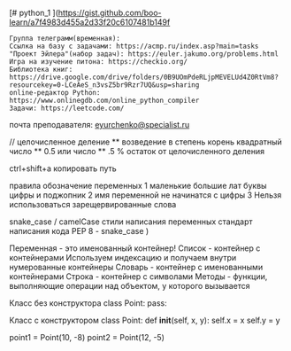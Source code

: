 [# python_1
](https://gist.github.com/boo-learn/a7f4983d455a2d33f20c6107481b149f


    Группа телеграмм(временная):
    Ссылка на базу с задачами: https://acmp.ru/index.asp?main=tasks
    "Проект Эйлера"(набор задач): https://euler.jakumo.org/problems.html
    Игра на изучение питона: https://checkio.org/
    Библиотека книг: https://drive.google.com/drive/folders/0B9UOmPdeRLjpMEVELUd4Z0RtVm8?resourcekey=0-LCeAeS_n3vsZ5br9Rzr7UQ&usp=sharing
    online-редактор Python: https://www.onlinegdb.com/online_python_compiler
    Задачи: https://leetcode.com/

почта преподавателя: eyurchenko@specialist.ru


// целочисленное деление
** возведение в степень
корень квадратный число ** 0.5 или число ** .5
% остаток от целочисленного деления

ctrl+shift+a копировать путь


правила обозначение переменных
1 маленькие большие лат буквы цифры и поджопник
2 имя переменной не начинатся с цифры
3 Нельзя использоваться зарещервированные слова

snake_case / camelCase стили написания переменных
стандарт написания кода PEP 8 - snake_case
)

Переменная - это именованный контейнер!
Список - контейнер с контейнерами Используем индексацию и получаем внутри нумерованные контейнеры
Словарь - контейнер с именованными контейнерами
Строка - контейнер с символами
Методы - функции, выполняющие операции над объектом, у которого вызывается

Класс без конструктора
class Point:
    pass:

Класс с конструктором
class Point:
    def __init__(self, x, y):
        self.x = x
        self.y = y

point1 = Point(10, -8)
point2 = Point(12, -5)